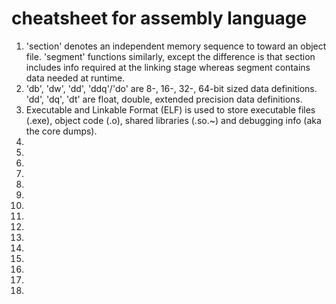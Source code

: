 # cheatsheet for assembly language

<ol>
	<li>'section' denotes an independent memory sequence to toward an object file. 'segment' functions similarly, except the difference is that section includes info required at the linking stage whereas segment contains data needed at runtime.</li>
	<li>'db', 'dw', 'dd', 'ddq'/'do' are 8-, 16-, 32-, 64-bit sized data definitions. 'dd', 'dq', 'dt' are float, double, extended precision data definitions.</li>
	<li>Executable and Linkable Format (ELF) is used to store executable files (.exe), object code (.o), shared libraries (.so.~) and debugging info (aka the core dumps).</li>
	<li></li>
	<li></li>
	<li></li>
	<li></li>
	<li></li>
	<li></li>
	<li></li>
	<li></li>
	<li></li>
	<li></li>
	<li></li>
	<li></li>
	<li></li>
	<li></li>
	<li></li>
</ol>
